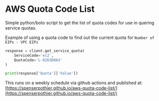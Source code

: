 # AWS Quota Code List

Simple python/boto script to get the list of quota codes for use in quering service quotas.

Example of using a quota code to find out the current quota for `Number of EIPs - VPC EIPs`

```python
response = client.get_service_quota(
    ServiceCode='ec2',
    QuotaCode='L-0263D0A3'
)

print(response['Quota']['Value'])
```

This runs on a weekly schedule via github actions and published at: [https://spenserpothier.github.io/aws-quota-code-list/](https://spenserpothier.github.io/aws-quota-code-list/)
